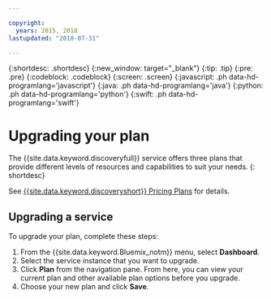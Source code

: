 ```yaml
---

copyright:
  years: 2015, 2018
lastupdated: "2018-07-31"

---
```


{:shortdesc: .shortdesc}
{:new_window: target="_blank"}
{:tip: .tip}
{:pre: .pre}
{:codeblock: .codeblock}
{:screen: .screen}
{:javascript: .ph data-hd-programlang='javascript'}
{:java: .ph data-hd-programlang='java'}
{:python: .ph data-hd-programlang='python'}
{:swift: .ph data-hd-programlang='swift'}

# Upgrading your plan

The {{site.data.keyword.discoveryfull}} service offers three plans that provide different levels of resources and capabilities to suit your needs.
{: shortdesc}

See [{{site.data.keyword.discoveryshort}} Pricing Plans](/docs/services/discovery/pricing-details.html) for details.

## Upgrading a service

To upgrade your plan, complete these steps:

1.  From the {{site.data.keyword.Bluemix_notm}} menu, select **Dashboard**.
1.  Select the service instance that you want to upgrade.
1.  Click **Plan** from the navigation pane. From here, you can view your current plan and other available plan options before you upgrade.
1.  Choose your new plan and click **Save**.
